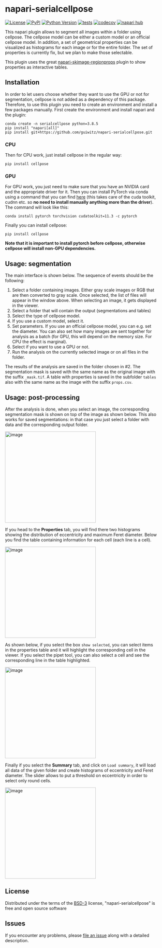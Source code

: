 # napari-serialcellpose

[![License](https://img.shields.io/pypi/l/napari-serialcellpose.svg?color=green)](https://github.com/guiwitz/napari-serialcellpose/raw/main/LICENSE)
[![PyPI](https://img.shields.io/pypi/v/napari-serialcellpose.svg?color=green)](https://pypi.org/project/napari-serialcellpose)
[![Python Version](https://img.shields.io/pypi/pyversions/napari-serialcellpose.svg?color=green)](https://python.org)
[![tests](https://github.com/guiwitz/napari-serialcellpose/workflows/tests/badge.svg)](https://github.com/guiwitz/napari-serialcellpose/actions)
[![codecov](https://codecov.io/gh/guiwitz/napari-serialcellpose/branch/main/graph/badge.svg)](https://codecov.io/gh/guiwitz/napari-serialcellpose)
[![napari hub](https://img.shields.io/endpoint?url=https://api.napari-hub.org/shields/napari-serialcellpose)](https://napari-hub.org/plugins/napari-serialcellpose)

This napari plugin allows to segment all images within a folder using cellpose. The cellpose model can be either a custom model or an official cellpose model. In addition, a set of geometrical properties can be visualized as histograms for each image or for the entire folder. The set of properties is currently fix, but we plan to make those selectable.

This plugin uses the great [napari-skimage-regionprops](https://github.com/haesleinhuepf/napari-skimage-regionprops) plugin to show properties as interactive tables.

## Installation

In order to let users choose whether they want to use the GPU or not for segmentation, cellpose is not added as a dependency of this package. Therefore, to use this plugin you need to create an environment and install a few packages manually. First create the environment and install napari and the plugin:

    conda create -n serialcellpose python=3.8.5
    pip install "napari[all]"
    pip install git+https://github.com/guiwitz/napari-serialcellpose.git

### CPU

Then for CPU work, just install cellpose in the regular way:
    
    pip install cellpose

### GPU

For GPU work, you just need to make sure that you have an NVIDIA card and the appropriate driver for it. Then you can install PyTorch via conda using a command that you can find [here](https://pytorch.org/get-started/locally/) (this takes care of the cuda toolkit, cudnn etc. so **no need to install manually anything more than the driver**). The command will look like this:

    conda install pytorch torchvision cudatoolkit=11.3 -c pytorch

Finally you can install cellpose:
    
    pip install cellpose

**Note that it is important to install pytorch before cellpose, otherwise cellpose will install non-GPU dependencies.**

## Usage: segmentation

The main interface is shown below. The sequence of events should be the following:
1. Select a folder containing images. Either gray scale images or RGB that are then converted to gray scale. Once selected, the list of files will appear in the window above. When selecting an image, it gets displayed in the viewer.
2. Select a folder that will contain the output (segmentations and tables)
3. Select the type of cellpose model.
4. If you use a custom model, select it.
5. Set parameters. If you use an official cellpose model, you can e.g. set the diameter. You can also set how many images are sent together for analysis as a batch (for GPU, this will depend on the memory size. For CPU the effect is marginal).
6. Select if you want to use a GPU or not.
7. Run the analysis on the currently selected image or on all files in the folder.

The results of the analysis are saved in the folder chosen in #2. The segmentation mask is saved with the same name as the original image with the suffix ```_mask.tif```. A table with properties is saved in the subfolder ```tables``` also with the same name as the image with the suffix ```props.csv```.
## Usage: post-processing

After the analysis is done, when you select an image, the corresponding segmentation mask is shown on top of the image as shown below. This also works for saved segmentations: in that case you just select a folder with data and the corresponding output folder.

<img src="https://github.com/guiwitz/microfilm/raw/main/illustrations/napari_serialcellpose_gui1.png" alt="image" width="300">

If you head to the **Properties** tab, you will find there two histograms showing the distribution of eccentricity and maximum Feret diameter. Below you find the table containing information for each cell (each line is a cell).

<img src="https://github.com/guiwitz/microfilm/raw/main/illustrations/napari_serialcellpose_gui2.png" alt="image" width="300">

As shown below, if you select the box ```show selected```, you can select items in the properties table and it will highlight the corresponding cell in the viewer. If you select the pipet tool, you can also select a cell and see the corresponding line in the table highlighted.

<img src="https://github.com/guiwitz/microfilm/raw/main/illustrations/napari_serialcellpose_gui3.png" alt="image" width="300">

Finally if you select the **Summary** tab, and click on ```Load summary```, it will load all data of the given folder and create histograms of eccentricity and Feret diameter. The slider allows to put a threshold on eccentricity in order to select only round cells.

<img src="https://github.com/guiwitz/microfilm/raw/main/illustrations/napari_serialcellpose_gui4.png" alt="image" width="300">

## License

Distributed under the terms of the [BSD-3] license,
"napari-serialcellpose" is free and open source software

## Issues

If you encounter any problems, please [file an issue] along with a detailed description.

[napari]: https://github.com/napari/napari
[Cookiecutter]: https://github.com/audreyr/cookiecutter
[@napari]: https://github.com/napari
[MIT]: http://opensource.org/licenses/MIT
[BSD-3]: http://opensource.org/licenses/BSD-3-Clause
[GNU GPL v3.0]: http://www.gnu.org/licenses/gpl-3.0.txt
[GNU LGPL v3.0]: http://www.gnu.org/licenses/lgpl-3.0.txt
[Apache Software License 2.0]: http://www.apache.org/licenses/LICENSE-2.0
[Mozilla Public License 2.0]: https://www.mozilla.org/media/MPL/2.0/index.txt
[cookiecutter-napari-plugin]: https://github.com/napari/cookiecutter-napari-plugin

[file an issue]: https://github.com/guiwitz/napari-serialcellpose/issues

[napari]: https://github.com/napari/napari
[tox]: https://tox.readthedocs.io/en/latest/
[pip]: https://pypi.org/project/pip/
[PyPI]: https://pypi.org/
